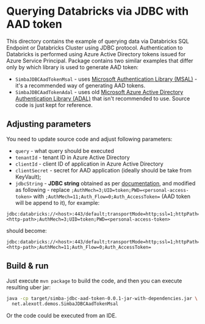 # Querying Databricks via JDBC with AAD token

This directory contains the example of querying data via Databricks SQL Endpoint or Databricks Cluster using JDBC protocol.  Authentication to Databricks is performed using Azure Active Directory tokens issued for Azure Service Principal.  Package contains two similar examples that differ only by which library is used to generate AAD token:

* `SimbaJDBCAadTokenMsal` - uses [Microsoft Authentication Library (MSAL)](https://docs.microsoft.com/en-us/azure/active-directory/develop/msal-overview) - it's a recommended way of generating AAD tokens. 
* `SimbaJDBCAadTokenAdal` - uses old [Microsoft Azure Active Directory Authentication Library (ADAL)](https://github.com/AzureAD/azure-activedirectory-library-for-java) that isn't recommended to use.  Source code is just kept for reference.

## Adjusting parameters

You need to update source code and adjust following parameters:

* `query` - what query should be executed
* `tenantId` - tenant ID in Azure Active Directory
* `clientId` - client ID of application in Azure Active Directory
* `clientSecret` - secret for AAD application (ideally should be take from KeyVault);
* `jdbcString` - **JDBC string** obtained as per [documentation](https://docs.databricks.com/integrations/bi/jdbc-odbc-bi.html#jdbc-driver), and modified as following - replace `;AuthMech=3;UID=token;PWD=<personal-access-token>` with `;AuthMech=11;Auth_Flow=0;Auth_AccessToken=` (AAD token will be append to it), for example:

```
jdbc:databricks://<host>:443/default;transportMode=http;ssl=1;httpPath=<http-path>;AuthMech=3;UID=token;PWD=<personal-access-token>
```

should become:

```
jdbc:databricks://<host>:443/default;transportMode=http;ssl=1;httpPath=<http-path>;AuthMech=11;Auth_Flow=0;Auth_AccessToken=
```

## Build & run

Just execute `mvn package` to build the code, and then you can execute resulting uber jar:

```sh
java -cp target/simba-jdbc-aad-token-0.0.1-jar-with-dependencies.jar \
  net.alexott.demos.SimbaJDBCAadTokenMsal
```

Or the code could be executed from an IDE.
